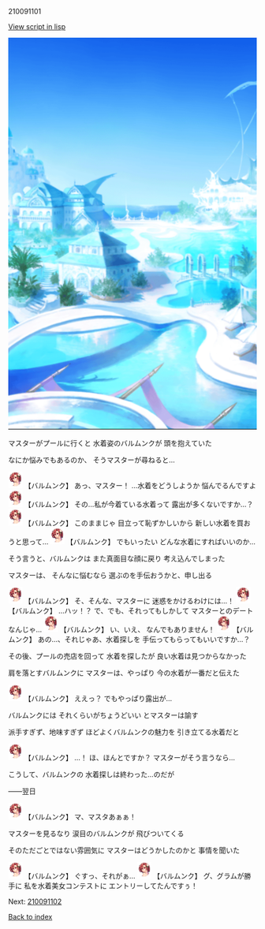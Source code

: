 210091101

[View script in lisp](../scripts/210091101.txt)

![sea_resort_day.png](../images/backgrounds/sea_resort_day.png)

マスターがプールに行くと
水着姿のバルムンクが
頭を抱えていた

なにか悩みでもあるのか、
そうマスターが尋ねると…

<img src="../images/units/2100911.png" alt="2100911.png" height="34"/>
【バルムンク】
あっ、マスター！
…水着をどうしようか
悩んでるんですよ

<img src="../images/units/2100911.png" alt="2100911.png" height="34"/>
【バルムンク】
その…私が今着ている水着って
露出が多くないですか…？

<img src="../images/units/2100911.png" alt="2100911.png" height="34"/>
【バルムンク】
このままじゃ
目立って恥ずかしいから
新しい水着を買おうと思って…

<img src="../images/units/2100911.png" alt="2100911.png" height="34"/>
【バルムンク】
でもいったい
どんな水着にすればいいのか…

そう言うと、バルムンクは
また真面目な顔に戻り
考え込んでしまった

マスターは、
そんなに悩むなら
選ぶのを手伝おうかと、申し出る

<img src="../images/units/2100911.png" alt="2100911.png" height="34"/>
【バルムンク】
そ、そんな、マスターに
迷惑をかけるわけには…！

<img src="../images/units/2100911.png" alt="2100911.png" height="34"/>
【バルムンク】
…ハッ！？
で、でも、それってもしかして
マスターとのデートなんじゃ…

<img src="../images/units/2100911.png" alt="2100911.png" height="34"/>
【バルムンク】
い、いえ、
なんでもありません！

<img src="../images/units/2100911.png" alt="2100911.png" height="34"/>
【バルムンク】
あの…、それじゃあ、水着探しを
手伝ってもらってもいいですか…？

その後、プールの売店を回って
水着を探したが
良い水着は見つからなかった

肩を落とすバルムンクに
マスターは、やっぱり
今の水着が一番だと伝えた

<img src="../images/units/2100911.png" alt="2100911.png" height="34"/>
【バルムンク】
ええっ？
でもやっぱり露出が…

バルムンクには
それくらいがちょうどいい
とマスターは諭す

派手すぎず、地味すぎず
ほどよくバルムンクの魅力を
引き立てる水着だと

<img src="../images/units/2100911.png" alt="2100911.png" height="34"/>
【バルムンク】
…！
ほ、ほんとですか？
マスターがそう言うなら…

こうして、バルムンクの
水着探しは終わった…のだが

――翌日

<img src="../images/units/2100911.png" alt="2100911.png" height="34"/>
【バルムンク】
マ、マスタあぁぁ！

マスターを見るなり
涙目のバルムンクが
飛びついてくる

そのただごとではない雰囲気に
マスターはどうかしたのかと
事情を聞いた

<img src="../images/units/2100911.png" alt="2100911.png" height="34"/>
【バルムンク】
ぐすっ、それがぁ…

<img src="../images/units/2100911.png" alt="2100911.png" height="34"/>
【バルムンク】
グ、グラムが勝手に
私を水着美女コンテストに
エントリーしてたんですぅ！

Next: [210091102](210091102.md)

[Back to index](index.md)

